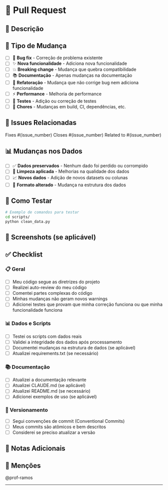 # 🔄 Pull Request

## 📝 Descrição

<!-- Descreva suas alterações de forma clara e concisa -->

## 🎯 Tipo de Mudança

<!-- Marque com [x] o tipo de mudança -->

- [ ] 🐛 **Bug fix** - Correção de problema existente
- [ ] ✨ **Nova funcionalidade** - Adiciona nova funcionalidade
- [ ] 💥 **Breaking change** - Mudança que quebra compatibilidade
- [ ] 📚 **Documentação** - Apenas mudanças na documentação
- [ ] 🧹 **Refatoração** - Mudança que não corrige bug nem adiciona funcionalidade
- [ ] ⚡ **Performance** - Melhoria de performance
- [ ] 🧪 **Testes** - Adição ou correção de testes
- [ ] 🔧 **Chores** - Mudanças em build, CI, dependências, etc.

## 🔗 Issues Relacionadas

<!-- Link para issues que este PR resolve -->
Fixes #(issue_number)
Closes #(issue_number)
Related to #(issue_number)

## 📊 Mudanças nos Dados

<!-- Se aplicável, descreva mudanças nos datasets -->

- [ ] ✅ **Dados preservados** - Nenhum dado foi perdido ou corrompido
- [ ] 🧹 **Limpeza aplicada** - Melhorias na qualidade dos dados
- [ ] 📈 **Novos dados** - Adição de novos datasets ou colunas
- [ ] 🔄 **Formato alterado** - Mudança na estrutura dos dados

## 🧪 Como Testar

<!-- Descreva como testar suas mudanças -->

```bash
# Exemplo de comandos para testar
cd scripts/
python clean_data.py
```

## 📸 Screenshots (se aplicável)

<!-- Adicione screenshots das mudanças visuais -->

## ✅ Checklist

### 📋 Geral
- [ ] Meu código segue as diretrizes do projeto
- [ ] Realizei auto-review do meu código
- [ ] Comentei partes complexas do código
- [ ] Minhas mudanças não geram novos warnings
- [ ] Adicionei testes que provam que minha correção funciona ou que minha funcionalidade funciona

### 📊 Dados e Scripts
- [ ] Testei os scripts com dados reais
- [ ] Validei a integridade dos dados após processamento
- [ ] Documentei mudanças na estrutura de dados (se aplicável)
- [ ] Atualizei requirements.txt (se necessário)

### 📚 Documentação
- [ ] Atualizei a documentação relevante
- [ ] Atualizei CLAUDE.md (se aplicável)
- [ ] Atualizei README.md (se necessário)
- [ ] Adicionei exemplos de uso (se aplicável)

### 🔄 Versionamento
- [ ] Segui convenções de commit (Conventional Commits)
- [ ] Meus commits são atômicos e bem descritos
- [ ] Considerei se preciso atualizar a versão

## 📝 Notas Adicionais

<!-- Informações adicionais que podem ser úteis para o reviewer -->

## 🤝 Menções

<!-- Mencione pessoas que devem revisar este PR -->
@prof-ramos <!-- Substitua pelo username relevante -->

---

<!-- 
Obrigado por contribuir! 🙏 
Sua contribuição ajuda a melhorar o projeto para toda a comunidade.
-->